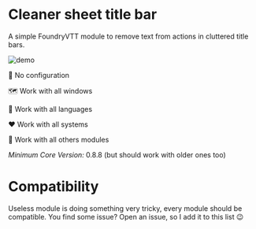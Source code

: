 # Cleaner sheet title bar

A simple FoundryVTT module to remove text from actions in cluttered title bars.

![demo](https://user-images.githubusercontent.com/1334405/127816514-033c9a52-b848-4c7a-b9b9-ca4f65ceaef8.gif)

🚀 No configuration

🗺️ Work with all windows

💬 Work with all languages

❤️ Work with all systems

🤝 Work with all others modules


_Minimum Core Version:_ 0.8.8 (but should work with older ones too)

# Compatibility

Useless module is doing something very tricky, every module should be compatible.
You find some issue? Open an issue, so I add it to this list 😉
